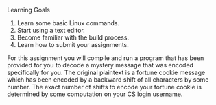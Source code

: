 Learning Goals
1.	Learn some basic Linux commands.
2.	Start using a text editor.
3.	Become familiar with the build process.
4.	Learn how to submit your assignments.

For this assignment you will compile and run a program that has been provided for you to decode a mystery message that was encoded specifically for you. The original plaintext is a fortune cookie message which has been encoded by a backward shift of all characters by some number. The exact number of shifts to encode your fortune cookie is determined by some computation on your CS login username.

